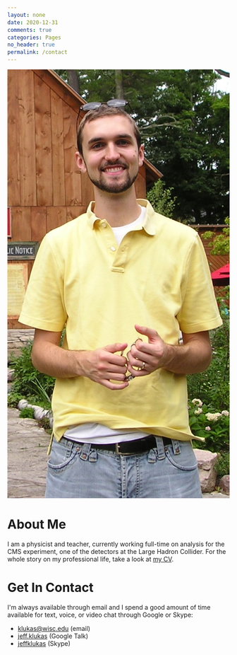 ```yaml
---
layout: none
date: 2020-12-31
comments: true
categories: Pages
no_header: true
permalink: /contact
---
```


<div class="threecol-one">
<img src="/images/portraittall.jpg">
</div>

<div class="threecol-two">
<h1>About Me</h1>
<p>I am a physicist and teacher, currently working full-time on analysis for the CMS experiment, one of the detectors at the Large Hadron Collider. For the whole story on my professional life, take a look at <a href="/cv">my CV</a>.</p>
</div>

<div class="threecol-three">
<h1>Get In Contact</h1>
<p>I'm always available through email and I spend a good amount of time available for text, voice, or video chat through Google or Skype:</p>
<ul class="contacts">
  <li class="gmail"><a href="&#109;&#97;&#105;&#108;&#116;&#111;&#58;&#107;&#108;&#117;&#107;&#97;&#115;&#64;&#119;&#105;&#115;&#99;&#46;&#101;&#100;&#117;">&#107;&#108;&#117;&#107;&#97;&#115;&#64;&#119;&#105;&#115;&#99;&#46;&#101;&#100;&#117;</a> (email)</li>
  <li class="google"><a href="http://www.google.com/talk/">jeff.klukas</a> (Google Talk)</li>
  <li class="skype"><a href="skype:jeffklukas?call">jeffklukas</a> (Skype)</li>
</ul>
</div>

